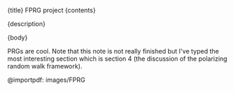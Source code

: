 {title}
FPRG project
{contents}

{description}

{body}

PRGs are cool.
Note that this note is not really finished but I've typed the
most interesting section which is section 4 (the discussion of
the polarizing random walk framework).

@importpdf: images/FPRG

